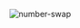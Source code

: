 ![number-swap](https://user-images.githubusercontent.com/46622469/73134185-523a7680-403c-11ea-84e0-57f4fd3fa28f.png)

<!-- <center>
  <img src="media/number-swap.png" align="middle" alt="number swap alg"
   style="float: center; margin-right: 10px;" />
 </center> -->
